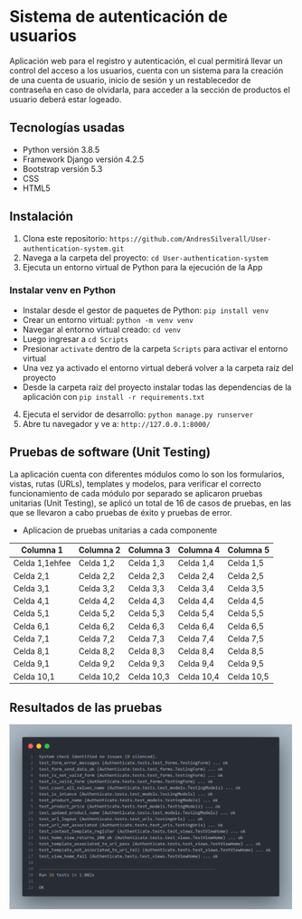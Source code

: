 # Sistema de autenticación de usuarios

Aplicación web para el registro y autenticación, el cual permitirá llevar un control del acceso a los usuarios, cuenta con un sistema para la creación de una cuenta de usuario, inicio de sesión y un restablecedor de contraseña en caso de olvidarla, para acceder a la sección de productos el usuario deberá estar logeado.


## Tecnologías usadas

- Python versión 3.8.5
- Framework Django versión 4.2.5
- Bootstrap versión 5.3
- CSS
- HTML5


## Instalación

1. Clona este repositorio: `https://github.com/AndresSilverall/User-authentication-system.git`
2. Navega a la carpeta del proyecto: `cd User-authentication-system`
3. Ejecuta un entorno virtual de Python para la ejecución de la App


### Instalar venv en Python

- Instalar desde el gestor de paquetes de Python: `pip install venv`
- Crear un entorno virtual: `python -m venv venv`
- Navegar al entorno virtual creado: `cd venv`
- Luego ingresar a `cd Scripts`
- Presionar `activate` dentro de la carpeta `Scripts` para activar el entorno virtual
- Una vez ya activado el entorno virtual deberá volver a la carpeta raíz del proyecto
- Desde la carpeta raíz del proyecto instalar todas las dependencias de la aplicación con `pip install -r requirements.txt`

4. Ejecuta el servidor de desarrollo: `python manage.py runserver`
5. Abre tu navegador y ve a: `http://127.0.0.1:8000/`


## Pruebas de software (Unit Testing)

La aplicación cuenta con diferentes módulos como lo son los formularios, vistas, rutas (URLs), templates y modelos, para verificar el correcto funcionamiento de cada módulo por separado se aplicaron pruebas unitarias (Unit Testing), se aplicó un total de 16 de casos de pruebas, en las que se llevaron a cabo pruebas de éxito y pruebas de error.

- Aplicacion de pruebas unitarias a cada componente 

| Columna 1 | Columna 2 | Columna 3 | Columna 4 | Columna 5 |
|-----------|-----------|-----------|-----------|-----------|
| Celda 1,1ehfee | Celda 1,2 | Celda 1,3 | Celda 1,4 | Celda 1,5 |
| Celda 2,1 | Celda 2,2 | Celda 2,3 | Celda 2,4 | Celda 2,5 |
| Celda 3,1 | Celda 3,2 | Celda 3,3 | Celda 3,4 | Celda 3,5 |
| Celda 4,1 | Celda 4,2 | Celda 4,3 | Celda 4,4 | Celda 4,5 |
| Celda 5,1 | Celda 5,2 | Celda 5,3 | Celda 5,4 | Celda 5,5 |
| Celda 6,1 | Celda 6,2 | Celda 6,3 | Celda 6,4 | Celda 6,5 |
| Celda 7,1 | Celda 7,2 | Celda 7,3 | Celda 7,4 | Celda 7,5 |
| Celda 8,1 | Celda 8,2 | Celda 8,3 | Celda 8,4 | Celda 8,5 |
| Celda 9,1 | Celda 9,2 | Celda 9,3 | Celda 9,4 | Celda 9,5 |
| Celda 10,1| Celda 10,2| Celda 10,3| Celda 10,4| Celda 10,5|



## Resultados de las pruebas

<img src="assets/tests_success.png" alt="tests_success.png" width="500">

